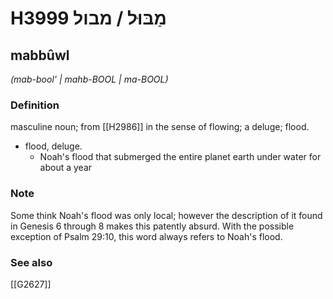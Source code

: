 # H3999 מַבּוּל / מבול

## mabbûwl

_(mab-bool' | mahb-BOOL | ma-BOOL)_

### Definition

masculine noun; from [[H2986]] in the sense of flowing; a deluge; flood.

- flood, deluge.
    - Noah's flood that submerged the entire planet earth under water for about a year


### Note

Some think Noah's flood was only local; however the description of it found in Genesis 6 through 8 makes this patently absurd. With the possible exception of Psalm 29:10, this word always refers to Noah's flood.

### See also

[[G2627]]

